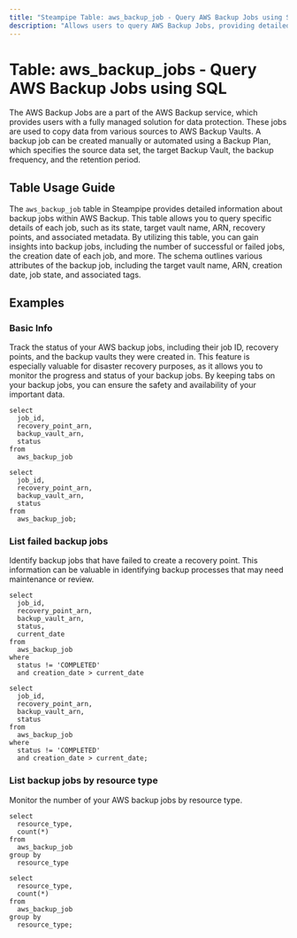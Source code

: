 ```yaml
---
title: "Steampipe Table: aws_backup_job - Query AWS Backup Jobs using SQL"
description: "Allows users to query AWS Backup Jobs, providing detailed information about the status of backups jobs."
---
```


# Table: aws_backup_jobs - Query AWS Backup Jobs using SQL

The AWS Backup Jobs are a part of the AWS Backup service, which provides users with a fully managed solution for data protection. These jobs are used to copy data from various sources to AWS Backup Vaults. A backup job can be created manually or automated using a Backup Plan, which specifies the source data set, the target Backup Vault, the backup frequency, and the retention period.

## Table Usage Guide

The `aws_backup_job` table in Steampipe provides detailed information about backup jobs within AWS Backup. This table allows you to query specific details of each job, such as its state, target vault name, ARN, recovery points, and associated metadata. By utilizing this table, you can gain insights into backup jobs, including the number of successful or failed jobs, the creation date of each job, and more. The schema outlines various attributes of the backup job, including the target vault name, ARN, creation date, job state, and associated tags.

## Examples

### Basic Info
Track the status of your AWS backup jobs, including their job ID, recovery points, and the backup vaults they were created in. This feature is especially valuable for disaster recovery purposes, as it allows you to monitor the progress and status of your backup jobs. By keeping tabs on your backup jobs, you can ensure the safety and availability of your important data.

```sql+postgres
select
  job_id,
  recovery_point_arn,
  backup_vault_arn,
  status
from
  aws_backup_job
```

```sql+sqlite
select
  job_id,
  recovery_point_arn,
  backup_vault_arn,
  status
from
  aws_backup_job;
```

### List failed backup jobs
Identify backup jobs that have failed to create a recovery point. This information can be valuable in identifying backup processes that may need maintenance or review.

```sql+postgres
select
  job_id,
  recovery_point_arn,
  backup_vault_arn,
  status,
  current_date
from
  aws_backup_job
where
  status != 'COMPLETED'
  and creation_date > current_date
```

```sql+sqlite
select
  job_id,
  recovery_point_arn,
  backup_vault_arn,
  status
from
  aws_backup_job
where
  status != 'COMPLETED'
  and creation_date > current_date;
```

### List backup jobs by resource type
Monitor the number of your AWS backup jobs by resource type.

```sql+postgres
select
  resource_type,
  count(*)
from
  aws_backup_job
group by
  resource_type
```

```sql+sqlite
select
  resource_type,
  count(*)
from
  aws_backup_job
group by
  resource_type;
```